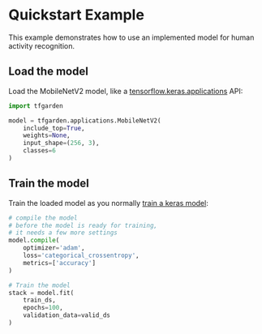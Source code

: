 # Quickstart Example

This example demonstrates how to use an implemented model for human activity recognition.

## Load the model
Load the MobileNetV2 model, like a [tensorflow.keras.applications](https://www.tensorflow.org/api_docs/python/tf/keras/applications) API:
```python
import tfgarden

model = tfgarden.applications.MobileNetV2(
    include_top=True,
    weights=None,
    input_shape=(256, 3),
    classes=6
)
```

## Train the model
Train the loaded model as you normally [train a keras model](https://www.tensorflow.org/tutorials/keras/classification):
```python
# compile the model
# before the model is ready for training,
# it needs a few more settings
model.compile(
    optimizer='adam',
    loss='categorical_crossentropy',
    metrics=['accuracy']
)

# Train the model
stack = model.fit(
    train_ds, 
    epochs=100,
    validation_data=valid_ds
)
```